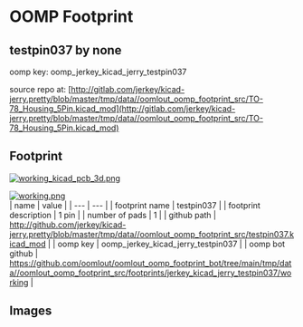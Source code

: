 # OOMP Footprint  
## testpin037  by none  
  
oomp key: oomp_jerkey_kicad_jerry_testpin037  
  
source repo at: [http://gitlab.com/jerkey/kicad-jerry.pretty/blob/master/tmp/data//oomlout_oomp_footprint_src/TO-78_Housing_5Pin.kicad_mod](http://gitlab.com/jerkey/kicad-jerry.pretty/blob/master/tmp/data//oomlout_oomp_footprint_src/TO-78_Housing_5Pin.kicad_mod)  
## Footprint  
  
[![working_kicad_pcb_3d.png](working_kicad_pcb_3d_600.png)](working_kicad_pcb_3d.png)  
  
[![working.png](working_600.png)](working.png)  
| name | value | 
| --- | --- | 
| footprint name | testpin037 | 
| footprint description | 1 pin | 
| number of pads | 1 | 
| github path | http://github.com/jerkey/kicad-jerry.pretty/blob/master/tmp/data//oomlout_oomp_footprint_src/testpin037.kicad_mod | 
| oomp key | oomp_jerkey_kicad_jerry_testpin037 | 
| oomp bot github | https://github.com/oomlout/oomlout_oomp_footprint_bot/tree/main/tmp/data//oomlout_oomp_footprint_src/footprints/jerkey_kicad_jerry_testpin037/working | 
## Images  
